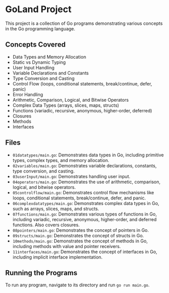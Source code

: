 # GoLand Project

This project is a collection of Go programs demonstrating various concepts in the Go programming language.

## Concepts Covered
- Data Types and Memory Allocation
- Static vs Dynamic Typing
- User Input Handling
- Variable Declarations and Constants
- Type Conversion and Casting
- Control Flow (loops, conditional statements, break/continue, defer, panic)
- Error Handling
- Arithmetic, Comparison, Logical, and Bitwise Operators
- Complex Data Types (arrays, slices, maps, structs)
- Functions (variadic, recursive, anonymous, higher-order, deferred)
- Closures
- Methods
- Interfaces

## Files
- `01datatypes/main.go`: Demonstrates data types in Go, including primitive types, complex types, and memory allocation.
- `02variables/main.go`: Demonstrates variable declarations, constants, type conversion, and casting.
- `03userInput/main.go`: Demonstrates handling user input.
- `04operators/main.go`: Demonstrates the use of arithmetic, comparison, logical, and bitwise operators.
- `05controlflow/main.go`: Demonstrates control flow mechanisms like loops, conditional statements, break/continue, defer, and panic.
- `06complexdatatypes/main.go`: Demonstrates complex data types in Go, such as arrays, slices, maps, and structs.
- `07functions/main.go`: Demonstrates various types of functions in Go, including variadic, recursive, anonymous, higher-order, and deferred functions. Also covers closures.
- `08pointers/main.go`: Demonstrates the concept of pointers in Go.
- `09structs/main.go`: Demonstrates the concept of structs in Go.
- `10methods/main.go`: Demonstrates the concept of methods in Go, including methods with value and pointer receivers.
- `11interfaces/main.go`: Demonstrates the concept of interfaces in Go, including implicit interface implementation.

## Running the Programs
To run any program, navigate to its directory and run `go run main.go`.